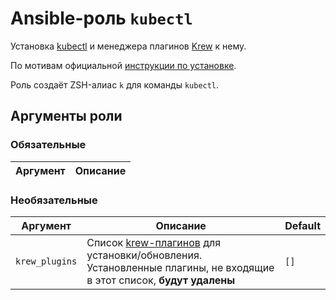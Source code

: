 # Ansible-роль `kubectl`

Установка [kubectl](https://kubernetes.io/docs/reference/kubectl/) и менеджера плагинов [Krew](https://krew.sigs.k8s.io/) к нему.

По мотивам официальной [инструкции по установке](https://kubernetes.io/docs/tasks/tools/install-kubectl-linux/).

Роль создаёт ZSH-алиас `k` для команды `kubectl`.

## Аргументы роли

### Обязательные

| Аргумент | Описание
| -------- | --------

### Необязательные

| Аргумент | Описание | Default
| -------- | -------- | -------
| `krew_plugins` | Список [krew-плагинов](https://krew.sigs.k8s.io/plugins/) для установки/обновления. Установленные плагины, не входящие в этот список, **будут удалены** | `[]`
